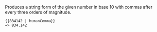 Produces a string form of the given number in base 10 with commas after every three orders of magnitude.

    {{834142 | humanComma}}
    => 834,142